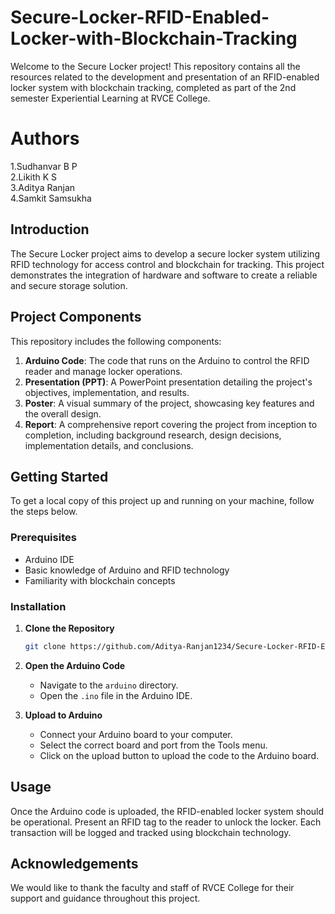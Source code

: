 # Secure-Locker-RFID-Enabled-Locker-with-Blockchain-Tracking

Welcome to the Secure Locker project! This repository contains all the resources related to the development and presentation of an RFID-enabled locker system with blockchain tracking, completed as part of the 2nd semester Experiential Learning at RVCE College.

# Authors
1.Sudhanvar B P \
2.Likith K S \
3.Aditya Ranjan \
4.Samkit Samsukha 

## Introduction

The Secure Locker project aims to develop a secure locker system utilizing RFID technology for access control and blockchain for tracking. This project demonstrates the integration of hardware and software to create a reliable and secure storage solution.

## Project Components

This repository includes the following components:

1. **Arduino Code**: The code that runs on the Arduino to control the RFID reader and manage locker operations.
2. **Presentation (PPT)**: A PowerPoint presentation detailing the project's objectives, implementation, and results.
3. **Poster**: A visual summary of the project, showcasing key features and the overall design.
4. **Report**: A comprehensive report covering the project from inception to completion, including background research, design decisions, implementation details, and conclusions.

## Getting Started

To get a local copy of this project up and running on your machine, follow the steps below.

### Prerequisites

- Arduino IDE
- Basic knowledge of Arduino and RFID technology
- Familiarity with blockchain concepts

### Installation

1. **Clone the Repository**

   ```sh
   git clone https://github.com/Aditya-Ranjan1234/Secure-Locker-RFID-Enabled-Locker-with-Blockchain-Tracking.git
   ```

2. **Open the Arduino Code**

   - Navigate to the `arduino` directory.
   - Open the `.ino` file in the Arduino IDE.

3. **Upload to Arduino**

   - Connect your Arduino board to your computer.
   - Select the correct board and port from the Tools menu.
   - Click on the upload button to upload the code to the Arduino board.

## Usage

Once the Arduino code is uploaded, the RFID-enabled locker system should be operational. Present an RFID tag to the reader to unlock the locker. Each transaction will be logged and tracked using blockchain technology.

## Acknowledgements

We would like to thank the faculty and staff of RVCE College for their support and guidance throughout this project. 

